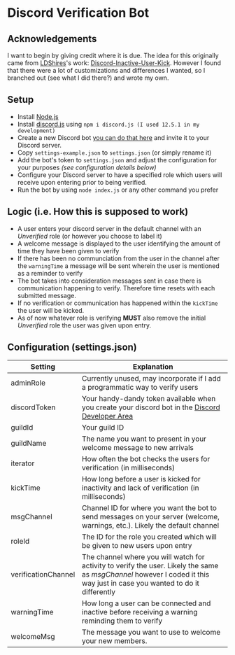 # Discord Verification Bot

## Acknowledgements
I want to begin by giving credit where it is due. The idea for this originally came from [LDShires](https://github.com/Ishidres)'s work: [Discord-Inactive-User-Kick](https://github.com/Ishidres/discord-inactive-user-kick). However I found that there were a lot of customizations and differences I wanted, so I branched out (see what I did there?) and wrote my own.

## Setup
- Install [Node.js](https://nodejs.org/en/)
- Install [discord.js](https://www.npmjs.com/package/discord.js/) using `npm i discord.js (I used 12.5.1 in my development)`
- Create a new Discord bot [you can do that here](https://discordapp.com/developers/applications/) and invite it to your Discord server.
- Copy `settings-example.json` to `settings.json` (or simply rename it)
- Add the bot's token to `settings.json` and adjust the configuration for your purposes *(see configuration details below)*
- Configure your Discord server to have a specified role which users will receive upon entering prior to being verified.
- Run the bot by using `node index.js` or any other command you prefer

## Logic (i.e. How this is supposed to work)
- A user enters your discord server in the default channel with an *Unverified* role (or however you choose to label it)
- A welcome message is displayed to the user identifying the amount of time they have been given to verify
- If there has been no communciation from the user in the channel after the `warningTime` a message will be sent wherein the user is mentioned as a reminder to verify
- The bot takes into consideration messages sent in case there is communication happening to verify. Therefore time resets with each submitted message.
- If no verification or communication has happened within the `kickTime` the user will be kicked.
- As of now whatever role is verifying **MUST** also remove the initial *Unverified* role the user was given upon entry.

## Configuration (settings.json)
| Setting               | Explanation                                                                                                       |
|-----------------------| ----------------------------------------------------------------------------------------------------------------- |           
| adminRole             | Currently unused, may incorporate if I add a programmatic way to verify users
| discordToken          | Your handy-dandy token available when you create your discord bot in the [Discord Developer Area](https://discordapp.com/developers/applications/)
| guildId               | Your guild ID
| guildName             | The name you want to present in your welcome message to new arrivals
| iterator              | How often the bot checks the users for verification (in milliseconds)
| kickTime              | How long before a user is kicked for inactivity and lack of verification (in milliseconds)
| msgChannel            | Channel ID for where you want the bot to send messages on your server (welcome, warnings, etc.). Likely the default channel
| roleId                | The ID for the role you created which will be given to new users upon entry
| verificationChannel   | The channel where you will watch for activity to verify the user. Likely the same as *msgChannel* however I coded it this way just in case you wanted to do it differently
| warningTime           | How long a user can be connected and inactive before receiving a warning reminding them to verify
| welcomeMsg            | The message you want to use to welcome your new members.
